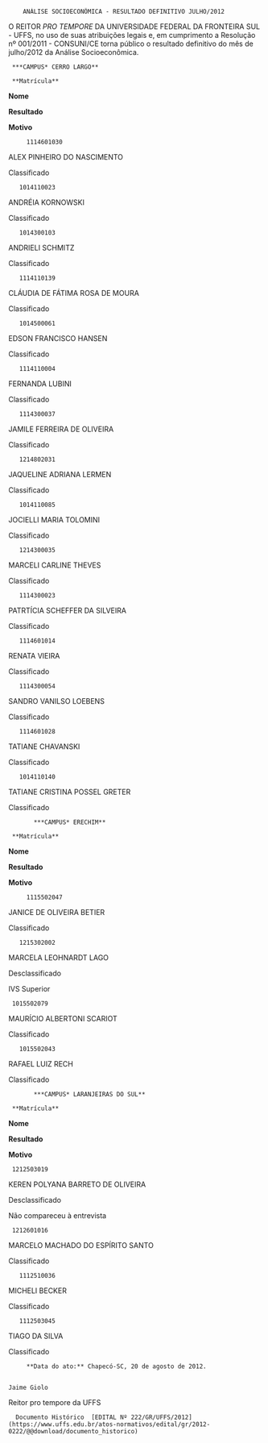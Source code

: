         ANÁLISE SOCIOECONÔMICA - RESULTADO DEFINITIVO JULHO/2012  

O REITOR *PRO TEMPORE* DA UNIVERSIDADE FEDERAL DA FRONTEIRA SUL - UFFS, no uso de suas atribuições legais e, em cumprimento a Resolução nº 001/2011 - CONSUNI/CE torna público o resultado definitivo do mês de julho/2012 da Análise Socioeconômica.

     ***CAMPUS* CERRO LARGO**

     **Matrícula**

   **Nome**

   **Resultado**

   **Motivo**

         1114601030

   ALEX PINHEIRO DO NASCIMENTO

   Classificado

       1014110023

   ANDRÉIA KORNOWSKI

   Classificado

       1014300103

   ANDRIELI SCHMITZ

   Classificado

       1114110139

   CLÁUDIA DE FÁTIMA ROSA DE MOURA

   Classificado

       1014500061

   EDSON FRANCISCO HANSEN

   Classificado

       1114110004

   FERNANDA LUBINI

   Classificado

       1114300037

   JAMILE FERREIRA DE OLIVEIRA

   Classificado

       1214802031

   JAQUELINE ADRIANA LERMEN

   Classificado

       1014110085

   JOCIELLI MARIA TOLOMINI

   Classificado

       1214300035

   MARCELI CARLINE THEVES

   Classificado

       1114300023

   PATRTÍCIA SCHEFFER DA SILVEIRA

   Classificado

       1114601014

   RENATA VIEIRA

   Classificado

       1114300054

   SANDRO VANILSO LOEBENS

   Classificado

       1114601028

   TATIANE CHAVANSKI

   Classificado

       1014110140

   TATIANE CRISTINA POSSEL GRETER

   Classificado

           ***CAMPUS* ERECHIM**

     **Matrícula**

   **Nome**

   **Resultado**

   **Motivo**

         1115502047

   JANICE DE OLIVEIRA BETIER

   Classificado

       1215302002

   MARCELA LEOHNARDT LAGO

   Desclassificado

   IVS Superior

     1015502079

   MAURÍCIO ALBERTONI SCARIOT

   Classificado

       1015502043

   RAFAEL LUIZ RECH

   Classificado

           ***CAMPUS* LARANJEIRAS DO SUL**

     **Matrícula**

   **Nome**

   **Resultado**

   **Motivo**

     1212503019

   KEREN POLYANA BARRETO DE OLIVEIRA

   Desclassificado

   Não compareceu à entrevista

     1212601016

   MARCELO MACHADO DO ESPÍRITO SANTO

   Classificado

       1112510036

   MICHELI BECKER

   Classificado

       1112503045

   TIAGO DA SILVA

   Classificado

         **Data do ato:** Chapecó-SC, 20 de agosto de 2012.   
 

    Jaime Giolo   
 Reitor pro tempore da UFFS 

      Documento Histórico  [EDITAL Nº 222/GR/UFFS/2012](https://www.uffs.edu.br/atos-normativos/edital/gr/2012-0222/@@download/documento_historico)     
      